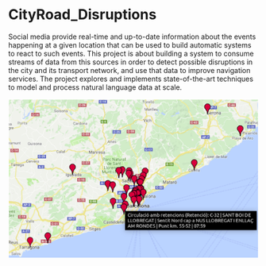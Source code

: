 # CityRoad_Disruptions
Social media provide real-time and up-to-date information about the events happening at a given location that can be used to build automatic systems to react to such events. This project is about building a system to consume streams of data from this sources in order to detect possible disruptions in the city and its transport network, and use that data to improve navigation services. The project explores and implements state-of-the-art techniques to model and process natural language data at scale.

![Alt text](mapdemo.png "Demo")